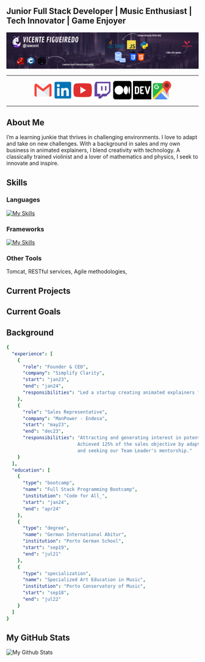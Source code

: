 ## Junior Full Stack Developer | Music Enthusiast | Tech Innovator | Game Enjoyer

<img src="resources/banner.png">

---

<p align="center">
  <a href="mailto:vicenteppfigueiredo@gmail.com"><img src="resources/icons/mail.png" alt="LinkedIn"></a>
  <a href="https://www.linkedin.com/in/vicentefigueiredo"><img src="resources/icons/linkedin.png" alt="LinkedIn"></a>
  <a href="https://www.youtube.com/@sawsent"><img src="resources/icons/yt.png" alt="YouTube"></a>
  <a href="https://www.twitch.tv/sawsent"><img src="resources/icons/twitch.png" alt="Twitch"></a>
  <a href="https://medium.com/@vicenteppfigueiredo"><img src="resources/icons/medium.png" alt="Medium" style="background-color:#FFFFFF;"></a>
  <a href="https://dev.to/sawsent"><img src="resources/icons/devto.png" alt="Dev.to"></a>
  <a href="https://www.google.com/maps/place/Porto/@41.1622468,-8.6631531,13z/data=!3m1!4b1!4m6!3m5!1s0xd2465abc4e153c1:0xa648d95640b114bc!8m2!3d41.1579438!4d-8.6291053!16zL20vMHBtbjc?entry=ttu"><img src="resources/icons/map.png" alt="Location"></a>
</p>

---

## About Me

I’m a learning junkie that thrives in challenging environments. I love to adapt and take on new challenges. With a background in sales and my own business in animated explainers, I blend creativity with technology. A classically trained violinist and a lover of mathematics and physics, I seek to innovate and inspire.

## Skills

### Languages 
[![My Skills](https://skillicons.dev/icons?i=py,java,js,html,css,cpp)](https://www.twitch.tv/sawsent)
### Frameworks
[![My Skills](https://skillicons.dev/icons?i=flask,maven,spring,hibernate,jquery,bootstrap)](https://www.twitch.tv/sawsent)
### Other Tools 
Tomcat, RESTful services, Agile methodologies,

## Current Projects


## Current Goals



## Background
```yaml
{
  "experience": [
    {
      "role": "Founder & CEO",
      "company": "Simplify Clarity",
      "start": "jan23",
      "end": "jan24",
      "responsibilities": "Led a startup creating animated explainers for tech startups globally."
    },
    {
      "role": "Sales Representative",
      "company": "ManPower - Endesa",
      "start": "may23",
      "end": "dec23",
      "responsibilities": "Attracting and generating interest in potential customers, while being the first point of contact. \
                          Achieved 125% of the sales objective by adapting to customers, testing different strategies and approaches, \
                          and seeking our Team Leader's mentorship."
    }
  ],
  "education": [
    {
      "type": "bootcamp",
      "name": "Full Stack Programming Bootcamp",
      "institution": "Code for All_",
      "start": "jan24",
      "end": "apr24"
    },
    {
      "type": "degree",
      "name": "German International Abitur",
      "institution": "Porto German School",
      "start": "sep19",
      "end": "jul21"
    },
    {
      "type": "specialization",
      "name": "Specialized Art Education in Music",
      "institution": "Porto Conservatory of Music",
      "start": "sep18",
      "end": "jul22"
    }
  ]
}
```
## My GitHub Stats
![My Github Stats](https://github-readme-stats.vercel.app/api?username=sawsent&show_icons=true&theme=transparent)

